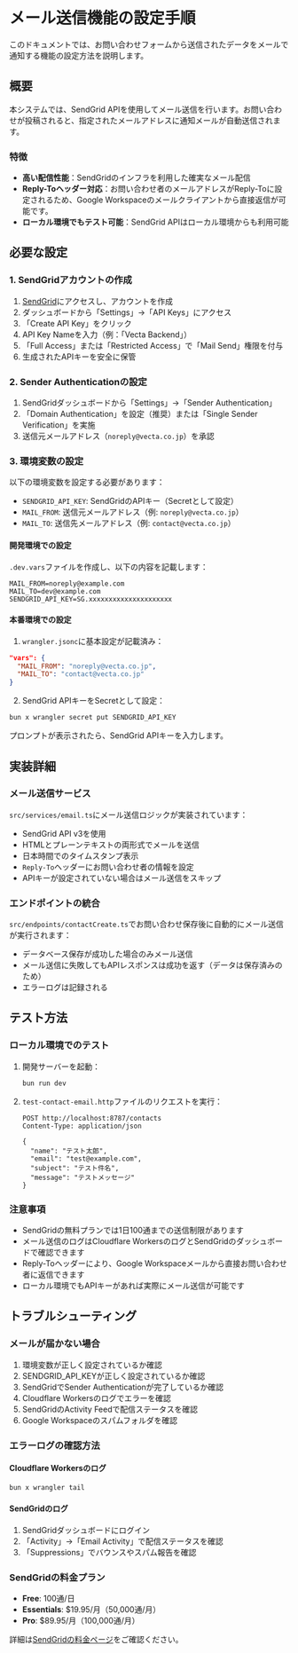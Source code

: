 # メール送信機能の設定手順

このドキュメントでは、お問い合わせフォームから送信されたデータをメールで通知する機能の設定方法を説明します。

## 概要

本システムでは、SendGrid APIを使用してメール送信を行います。お問い合わせが投稿されると、指定されたメールアドレスに通知メールが自動送信されます。

### 特徴

- **高い配信性能**：SendGridのインフラを利用した確実なメール配信
- **Reply-Toヘッダー対応**：お問い合わせ者のメールアドレスがReply-Toに設定されるため、Google Workspaceのメールクライアントから直接返信が可能です。
- **ローカル環境でもテスト可能**：SendGrid APIはローカル環境からも利用可能

## 必要な設定

### 1. SendGridアカウントの作成

1. [SendGrid](https://sendgrid.com/)にアクセスし、アカウントを作成
2. ダッシュボードから「Settings」→「API Keys」にアクセス
3. 「Create API Key」をクリック
4. API Key Nameを入力（例：「Vecta Backend」）
5. 「Full Access」または「Restricted Access」で「Mail Send」権限を付与
6. 生成されたAPIキーを安全に保管

### 2. Sender Authenticationの設定

1. SendGridダッシュボードから「Settings」→「Sender Authentication」
2. 「Domain Authentication」を設定（推奨）または「Single Sender Verification」を実施
3. 送信元メールアドレス（`noreply@vecta.co.jp`）を承認

### 3. 環境変数の設定

以下の環境変数を設定する必要があります：

- `SENDGRID_API_KEY`: SendGridのAPIキー（Secretとして設定）
- `MAIL_FROM`: 送信元メールアドレス（例: `noreply@vecta.co.jp`）
- `MAIL_TO`: 送信先メールアドレス（例: `contact@vecta.co.jp`）

#### 開発環境での設定

`.dev.vars`ファイルを作成し、以下の内容を記載します：

```
MAIL_FROM=noreply@example.com
MAIL_TO=dev@example.com
SENDGRID_API_KEY=SG.xxxxxxxxxxxxxxxxxxxxx
```

#### 本番環境での設定

1. `wrangler.jsonc`に基本設定が記載済み：

```json
"vars": {
  "MAIL_FROM": "noreply@vecta.co.jp",
  "MAIL_TO": "contact@vecta.co.jp"
}
```

2. SendGrid APIキーをSecretとして設定：

```bash
bun x wrangler secret put SENDGRID_API_KEY
```

プロンプトが表示されたら、SendGrid APIキーを入力します。


## 実装詳細

### メール送信サービス

`src/services/email.ts`にメール送信ロジックが実装されています：

- SendGrid API v3を使用
- HTMLとプレーンテキストの両形式でメールを送信
- 日本時間でのタイムスタンプ表示
- `Reply-To`ヘッダーにお問い合わせ者の情報を設定
- APIキーが設定されていない場合はメール送信をスキップ

### エンドポイントの統合

`src/endpoints/contactCreate.ts`でお問い合わせ保存後に自動的にメール送信が実行されます：

- データベース保存が成功した場合のみメール送信
- メール送信に失敗してもAPIレスポンスは成功を返す（データは保存済みのため）
- エラーログは記録される

## テスト方法

### ローカル環境でのテスト

1. 開発サーバーを起動：
   ```bash
   bun run dev
   ```

2. `test-contact-email.http`ファイルのリクエストを実行：
   ```http
   POST http://localhost:8787/contacts
   Content-Type: application/json

   {
     "name": "テスト太郎",
     "email": "test@example.com",
     "subject": "テスト件名",
     "message": "テストメッセージ"
   }
   ```

### 注意事項

- SendGridの無料プランでは1日100通までの送信制限があります
- メール送信のログはCloudflare WorkersのログとSendGridのダッシュボードで確認できます
- Reply-Toヘッダーにより、Google Workspaceメールから直接お問い合わせ者に返信できます
- ローカル環境でもAPIキーがあれば実際にメール送信が可能です

## トラブルシューティング

### メールが届かない場合

1. 環境変数が正しく設定されているか確認
2. SENDGRID_API_KEYが正しく設定されているか確認
3. SendGridでSender Authenticationが完了しているか確認
4. Cloudflare Workersのログでエラーを確認
5. SendGridのActivity Feedで配信ステータスを確認
6. Google Workspaceのスパムフォルダを確認

### エラーログの確認方法

#### Cloudflare Workersのログ
```bash
bun x wrangler tail
```

#### SendGridのログ
1. SendGridダッシュボードにログイン
2. 「Activity」→「Email Activity」で配信ステータスを確認
3. 「Suppressions」でバウンスやスパム報告を確認

### SendGridの料金プラン

- **Free**: 100通/日
- **Essentials**: $19.95/月（50,000通/月）
- **Pro**: $89.95/月（100,000通/月）

詳細は[SendGridの料金ページ](https://sendgrid.com/pricing/)をご確認ください。